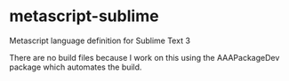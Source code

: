 # metascript-sublime
Metascript language definition for Sublime Text 3

There are no build files because I work on this using the AAAPackageDev package which automates the build.